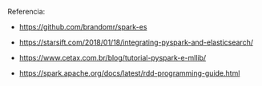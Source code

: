 Referencia:

- https://github.com/brandomr/spark-es

- https://starsift.com/2018/01/18/integrating-pyspark-and-elasticsearch/ 

- https://www.cetax.com.br/blog/tutorial-pyspark-e-mllib/

- https://spark.apache.org/docs/latest/rdd-programming-guide.html